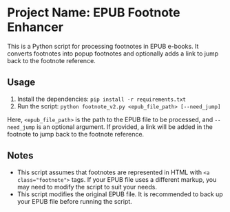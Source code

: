 # Project Name: EPUB Footnote Enhancer

This is a Python script for processing footnotes in EPUB e-books. It converts footnotes into popup footnotes and optionally adds a link to jump back to the footnote reference.

## Usage

1. Install the dependencies: `pip install -r requirements.txt`
2. Run the script: `python footnote_v2.py <epub_file_path> [--need_jump]`

Here, `<epub_file_path>` is the path to the EPUB file to be processed, and `--need_jump` is an optional argument. If provided, a link will be added in the footnote to jump back to the footnote reference.

## Notes

- This script assumes that footnotes are represented in HTML with `<a class="footnote">` tags. If your EPUB file uses a different markup, you may need to modify the script to suit your needs.
- This script modifies the original EPUB file. It is recommended to back up your EPUB file before running the script.